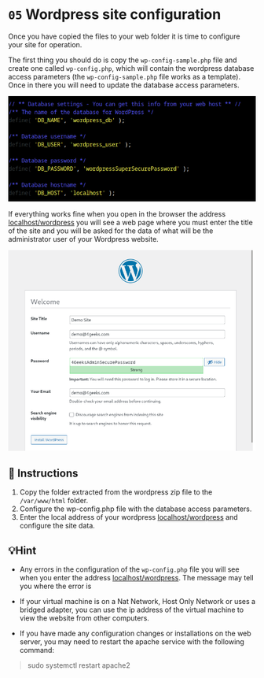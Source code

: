 # `05` Wordpress site configuration

Once you have copied the files to your web folder it is time to configure your site for operation. 

The first thing you should do is copy the `wp-config-sample.php` file and create one called `wp-config.php`, which will contain the wordpress database access parameters (the `wp-config-sample.php` file works as a template). Once in there you will need to update the database access parameters.

![Wordpress params](.learn/assets/wp-config-params.png)

If everything works fine when you open in the browser the address [localhost/wordpress](localhost/wordpress) you will see a web page where you must enter the title of the site and you will be asked for the data of what will be the administrator user of your Wordpress website.

![Wordpress settings](.learn/assets/wordpress-setup.png)

## 📝 Instructions

1. Copy the folder extracted from the wordpress zip file to the `/var/www/html` folder.
2. Configure the wp-config.php file with the database access parameters.
3. Enter the local address of your wordpress [localhost/wordpress](localhost/wordpress) and configure the site data.

## 💡Hint

- Any errors in the configuration of the `wp-config.php` file you will see when you enter the address [localhost/wordpress](localhost/wordpress). The message may tell you where the error is

- If your virtual machine is on a Nat Network, Host Only Network or uses a bridged adapter, you can use the ip address of the virtual machine to view the website from other computers.

- If you have made any configuration changes or installations on the web server, you may need to restart the apache service with the following command:

> sudo systemctl restart apache2